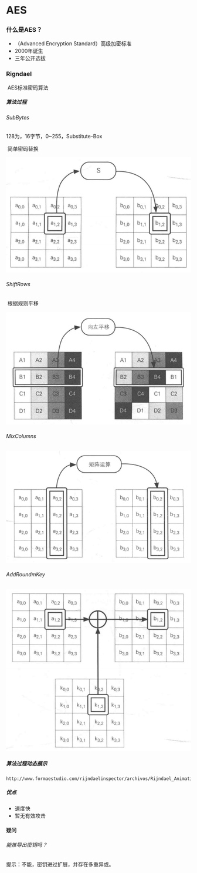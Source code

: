 # AES

### 什么是AES？

- （Advanced Encryption Standard）高级加密标准
- 2000年诞生
- 三年公开选拔

### Rigndael

​	AES标准密码算法

##### 算法过程

###### SubBytes

128为，16字节，0~255，Substitute-Box

​										   简单密码替换

![](image/Rigndael01.png)

###### ShiftRows

​										  根据规则平移

![](image/Rigndael02.png)

###### MixColumns

![](image/Rigndael03.png)

###### AddRoundmKey

![](image/Rigndael04.png)

##### 算法过程动态展示

```http
http://www.formaestudio.com/rijndaelinspector/archivos/Rijndael_Animation_v4_eng.swf
```

##### 优点

- 速度快
- 暂无有效攻击

#### 疑问

###### 能推导出密钥吗？

提示：不能，密钥进过扩展，并存在多重异或。